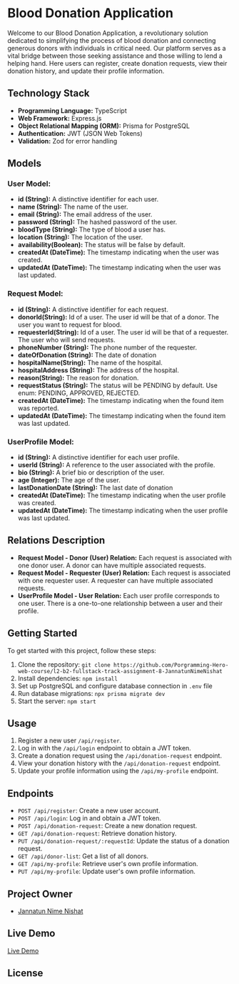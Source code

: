 # Blood Donation Application
Welcome to our Blood Donation Application, a revolutionary solution dedicated to simplifying the process of blood donation and connecting generous donors with individuals in critical need. Our platform serves as a vital bridge between those seeking assistance and those willing to lend a helping hand. Here users can register, create donation requests, view their donation history, and update their profile information. 

## Technology Stack

- **Programming Language:** TypeScript
- **Web Framework:** Express.js
- **Object Relational Mapping (ORM):** Prisma for PostgreSQL
- **Authentication:** JWT (JSON Web Tokens)
- **Validation:** Zod for error handling

## Models

### User Model:

- **id (String):** A distinctive identifier for each user.
- **name (String):** The name of the user.
- **email (String):** The email address of the user.
- **password (String):** The hashed password of the user.
- **bloodType (String):** The type of blood a user has.
- **location (String):** The location of the user.
- **availability(Boolean):** The status will be false by default.
- **createdAt (DateTime):** The timestamp indicating when the user was created.
- **updatedAt (DateTime):** The timestamp indicating when the user was last updated.

### Request Model:

- **id (String):** A distinctive identifier for each request.
- **donorId(String):** Id of a user. The user id will be that of a donor. The user you want to request for blood.
- **requesterId(String):** Id of a user. The user id will be that of a requester. The user who will send requests.
- **phoneNumber (String):** The phone number of the requester.
- **dateOfDonation (String):** The date of donation
- **hospitalName(String):** The name of the hospital.
- **hospitalAddress (String):** The address of the hospital.
- **reason(String):** The reason for donation.
- **requestStatus (String):** The status will be PENDING by default. Use enum: PENDING, APPROVED, REJECTED.
- **createdAt (DateTime):** The timestamp indicating when the found item was reported.
- **updatedAt (DateTime):** The timestamp indicating when the found item was last updated.

### UserProfile Model:

- **id (String):** A distinctive identifier for each user profile.
- **userId (String):** A reference to the user associated with the profile.
- **bio (String):** A brief bio or description of the user.
- **age (Integer):** The age of the user.
- **lastDonationDate (String):** The last date of donation
- **createdAt (DateTime):** The timestamp indicating when the user profile was created.
- **updatedAt (DateTime):** The timestamp indicating when the user profile was last updated.

## Relations Description

- **Request Model - Donor (User) Relation:** Each request is associated with one donor user. A donor can have multiple associated requests.
- **Request Model - Requester (User) Relation:** Each request is associated with one requester user. A requester can have multiple associated requests.
- **UserProfile Model - User Relation:** Each user profile corresponds to one user. There is a one-to-one relationship between a user and their profile.

## Getting Started

To get started with this project, follow these steps:

1. Clone the repository: `git clone https://github.com/Porgramming-Hero-web-course/l2-b2-fullstack-track-assignment-8-JannatunNimeNishat`
2. Install dependencies: `npm install`
3. Set up PostgreSQL and configure database connection in `.env` file
4. Run database migrations: `npx prisma migrate dev`
5. Start the server: `npm start`

## Usage

1. Register a new user  `/api/register`.
2. Log in with the `/api/login` endpoint to obtain a JWT token.
3. Create a donation request using the `/api/donation-request` endpoint.
4. View your donation history with the `/api/donation-request` endpoint.
5. Update your profile information using the `/api/my-profile` endpoint.

## Endpoints

- `POST /api/register`: Create a new user account.
- `POST /api/login`: Log in and obtain a JWT token.
- `POST /api/donation-request`: Create a new donation request.
- `GET /api/donation-request`: Retrieve donation history.
- `PUT /api/donation-request/:requestId`: Update the status of a donation request.
- `GET /api/donor-list`: Get a list of all donors.
- `GET /api/my-profile`: Retrieve user's own profile information.
- `PUT /api/my-profile`: Update user's own profile information.

## Project Owner

- [Jannatun Nime Nishat](https://github.com/JannatunNimeNishat)

## Live Demo

[Live Demo](https://blooddonationserverfinal-jannatunnimenishats-projects.vercel.app/)

## License
